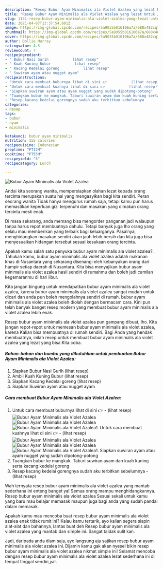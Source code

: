 ```yaml
---
description: "Resep Bubur Ayam Minimalis ala Violet Azalea yang lezat Untuk Jualan"
title: "Resep Bubur Ayam Minimalis ala Violet Azalea yang lezat Untuk Jualan"
slug: 1131-resep-bubur-ayam-minimalis-ala-violet-azalea-yang-lezat-untuk-jualan
date: 2021-04-07T13:37:54.601Z
image: https://img-global.cpcdn.com/recipes/5a9055b016106a7a/680x482cq70/bubur-ayam-minimalis-ala-violet-azalea-foto-resep-utama.jpg
thumbnail: https://img-global.cpcdn.com/recipes/5a9055b016106a7a/680x482cq70/bubur-ayam-minimalis-ala-violet-azalea-foto-resep-utama.jpg
cover: https://img-global.cpcdn.com/recipes/5a9055b016106a7a/680x482cq70/bubur-ayam-minimalis-ala-violet-azalea-foto-resep-utama.jpg
author: Dollie Murray
ratingvalue: 4.5
reviewcount: 7
recipeingredient:
- " Bubur Nasi Gurih           lihat resep"
- " Kuah Kuning Bubur           lihat resep"
- " Kacang Kedelai goreng           lihat resep"
- " Suwiran ayam atau nugget ayam"
recipeinstructions:
- "Untuk cara membuat buburnya lihat di sini 👉           (lihat resep)"
- "Untuk cara membuat kuahnya lihat di sini 👉           (lihat resep)"
- "Siapkan suwiran ayam atau ayam nugget yang sudah dipotong-potong"
- "Tuangkan bubur ke mangkuk. Taburi suwiran ayam dan kuah kuning serta kacang kedelai goreng"
- "Resep kacang kedelai gorengnya sudah aku terbitkan sebelumnya           (lihat resep)"
categories:
- Resep
tags:
- bubur
- ayam
- minimalis

katakunci: bubur ayam minimalis 
nutrition: 155 calories
recipecuisine: Indonesian
preptime: "PT12M"
cooktime: "PT55M"
recipeyield: "3"
recipecategory: Lunch

---
```



![Bubur Ayam Minimalis ala Violet Azalea](https://img-global.cpcdn.com/recipes/5a9055b016106a7a/680x482cq70/bubur-ayam-minimalis-ala-violet-azalea-foto-resep-utama.jpg)

Andai kita seorang wanita, mempersiapkan olahan lezat kepada orang tercinta merupakan suatu hal yang mengasyikan bagi kita sendiri. Peran seorang  wanita Tidak hanya mengurus rumah saja, tetapi kamu pun harus memastikan keperluan gizi terpenuhi dan masakan yang dimakan orang tercinta mesti enak.

Di masa  sekarang, anda memang bisa mengorder panganan jadi walaupun tanpa harus repot membuatnya dahulu. Tetapi banyak juga lho orang yang selalu mau memberikan yang terbaik bagi keluarganya. Pasalnya, menghidangkan masakan sendiri akan jauh lebih bersih dan kita juga bisa menyesuaikan hidangan tersebut sesuai kesukaan orang tercinta. 



Apakah kamu salah satu penyuka bubur ayam minimalis ala violet azalea?. Tahukah kamu, bubur ayam minimalis ala violet azalea adalah makanan khas di Nusantara yang sekarang disenangi oleh kebanyakan orang dari hampir setiap daerah di Nusantara. Kita bisa menyajikan bubur ayam minimalis ala violet azalea hasil sendiri di rumahmu dan boleh jadi camilan kegemaranmu di hari libur.

Kita jangan bingung untuk mendapatkan bubur ayam minimalis ala violet azalea, karena bubur ayam minimalis ala violet azalea sangat mudah untuk dicari dan anda pun boleh mengolahnya sendiri di rumah. bubur ayam minimalis ala violet azalea boleh diolah dengan bermacam cara. Kini pun telah banyak banget resep modern yang membuat bubur ayam minimalis ala violet azalea lebih enak.

Resep bubur ayam minimalis ala violet azalea pun gampang dibuat, lho. Kita jangan repot-repot untuk memesan bubur ayam minimalis ala violet azalea, karena Kalian bisa membuatnya di rumah sendiri. Bagi Anda yang hendak membuatnya, inilah resep untuk membuat bubur ayam minimalis ala violet azalea yang lezat yang bisa Kita coba.

<!--inarticleads1-->

##### Bahan-bahan dan bumbu yang dibutuhkan untuk pembuatan Bubur Ayam Minimalis ala Violet Azalea:

1. Siapkan  Bubur Nasi Gurih           (lihat resep)
1. Ambil  Kuah Kuning Bubur           (lihat resep)
1. Siapkan  Kacang Kedelai goreng           (lihat resep)
1. Siapkan  Suwiran ayam atau nugget ayam




<!--inarticleads2-->

##### Cara membuat Bubur Ayam Minimalis ala Violet Azalea:

1. Untuk cara membuat buburnya lihat di sini 👉 -           (lihat resep)
<img src="https://img-global.cpcdn.com/steps/174fd94b634af5d8/160x128cq70/bubur-ayam-minimalis-ala-violet-azalea-langkah-memasak-1-foto.jpg" alt="Bubur Ayam Minimalis ala Violet Azalea"><img src="https://img-global.cpcdn.com/steps/a1f0577f52c7b54d/160x128cq70/bubur-ayam-minimalis-ala-violet-azalea-langkah-memasak-1-foto.jpg" alt="Bubur Ayam Minimalis ala Violet Azalea"><img src="https://img-global.cpcdn.com/steps/dfe7cef340b2d27e/160x128cq70/bubur-ayam-minimalis-ala-violet-azalea-langkah-memasak-1-foto.jpg" alt="Bubur Ayam Minimalis ala Violet Azalea">1. Untuk cara membuat kuahnya lihat di sini 👉 -           (lihat resep)
<img src="https://img-global.cpcdn.com/steps/a350a100286cf3ef/160x128cq70/bubur-ayam-minimalis-ala-violet-azalea-langkah-memasak-2-foto.jpg" alt="Bubur Ayam Minimalis ala Violet Azalea"><img src="https://img-global.cpcdn.com/steps/2cc99d0fbd52018c/160x128cq70/bubur-ayam-minimalis-ala-violet-azalea-langkah-memasak-2-foto.jpg" alt="Bubur Ayam Minimalis ala Violet Azalea"><img src="https://img-global.cpcdn.com/steps/4e27959bf26e4fd7/160x128cq70/bubur-ayam-minimalis-ala-violet-azalea-langkah-memasak-2-foto.jpg" alt="Bubur Ayam Minimalis ala Violet Azalea">1. Siapkan suwiran ayam atau ayam nugget yang sudah dipotong-potong
1. Tuangkan bubur ke mangkuk. Taburi suwiran ayam dan kuah kuning serta kacang kedelai goreng
1. Resep kacang kedelai gorengnya sudah aku terbitkan sebelumnya -           (lihat resep)




Wah ternyata resep bubur ayam minimalis ala violet azalea yang mantab sederhana ini enteng banget ya! Semua orang mampu menghidangkannya. Resep bubur ayam minimalis ala violet azalea Sesuai sekali untuk kamu yang baru mau belajar memasak maupun juga bagi anda yang sudah pandai dalam memasak.

Apakah kamu mau mencoba buat resep bubur ayam minimalis ala violet azalea enak tidak rumit ini? Kalau kamu tertarik, ayo kalian segera siapin alat-alat dan bahannya, lantas buat deh Resep bubur ayam minimalis ala violet azalea yang mantab dan simple ini. Sangat taidak sulit kan. 

Jadi, daripada anda diam saja, ayo langsung aja sajikan resep bubur ayam minimalis ala violet azalea ini. Dijamin kamu gak akan nyesel bikin resep bubur ayam minimalis ala violet azalea nikmat simple ini! Selamat mencoba dengan resep bubur ayam minimalis ala violet azalea lezat sederhana ini di tempat tinggal sendiri,ya!.

